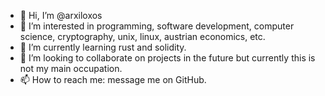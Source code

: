 - 👋 Hi, I’m @arxiloxos
- 👀 I’m interested in programming, software development, computer science, cryptography, unix, linux, austrian economics, etc.
- 🌱 I’m currently learning rust and solidity.
- 💞️ I’m looking to collaborate on projects in the future but currently this is not my main occupation.
- 📫 How to reach me: message me on GitHub.

<!---
arxiloxos/arxiloxos is a ✨ special ✨ repository because its `README.md` (this file) appears on your GitHub profile.
You can click the Preview link to take a look at your changes.
--->
